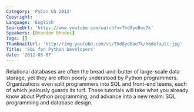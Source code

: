 ```yaml
---
Category: 'PyCon US 2012'
Copyright: ''
Language: 'English'
SourceUrl: 'https://www.youtube.com/watch?v=Thd8yoBou7k'
Speakers: [Brandon Rhodes]
Tags: []
ThumbnailUrl: 'http://img.youtube.com/vi/Thd8yoBou7k/hqdefault.jpg'
Title: 'SQL for Python Developers'
date: '2012-03-07'
---
```

Relational databases are often the bread-and-butter of large-scale data
storage, yet they are often poorly understood by Python programmers.
Organizations even split programmers into SQL and front-end teams, each of
which jealously guards its turf. These tutorials will take what you already
know about Python programming, and advance into a new realm: SQL programming
and database design.

